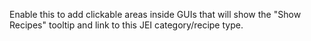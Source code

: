 Enable this to add clickable areas inside GUIs that will show the "Show Recipes" tooltip and link to this JEI category/recipe type.<br>